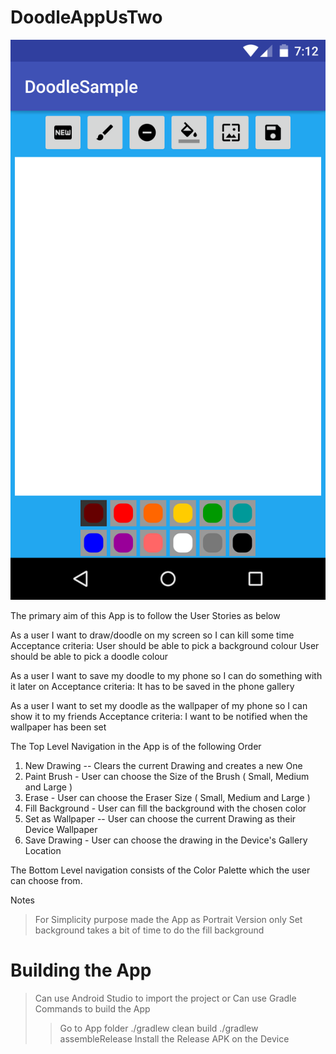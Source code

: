 # DoodleAppUsTwo

![alt tag](https://github.com/anbuuu/DoodleAppUsTwo/blob/master/Doodle_Default_screen.png)

The primary aim of this App is to follow the User Stories as below 

As a user I want to draw/doodle on my screen so I can kill some time
Acceptance criteria:
	User should be able to pick a background colour
	User should be able to pick a doodle colour

As a user I want to save my doodle to my phone so I can do something with it later on
Acceptance criteria:
It has to be saved in the phone gallery

As a user I want to set my doodle as the wallpaper of my phone so I can show it to my friends
Acceptance criteria:
I want to be notified when the wallpaper has been set

The Top Level Navigation in the App is of the following Order 

1. New Drawing -- Clears the current Drawing and creates a new One 
2. Paint Brush - User can choose the Size of the Brush ( Small, Medium and Large )
3. Erase - User can choose the Eraser Size ( Small, Medium and Large )
4. Fill Background - User can fill the background with the chosen color
5. Set as Wallpaper -- User can choose the current Drawing as their Device Wallpaper
6. Save Drawing - User can choose the drawing in the Device's Gallery Location

The Bottom Level navigation consists of the Color Palette which the user can choose from.

Notes
> For Simplicity purpose made the App as Portrait Version only 
> Set background takes a bit of time to do the fill background

# Building the App
> Can use Android Studio to import the project or 
> Can use Gradle Commands to build the App
>> Go to App folder
>> ./gradlew clean build
>> ./gradlew assembleRelease
>> Install the Release APK on the Device 
